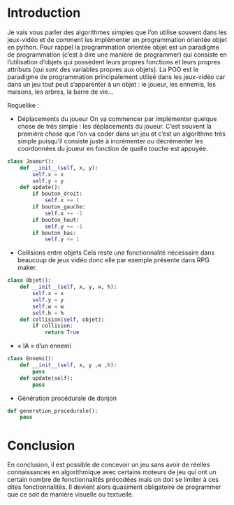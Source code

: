 # Introduction
 Je vais vous parler des algorithmes simples que l’on utilise souvent dans les jeux-vidéo et de comment les implémenter en programmation orientée objet en python. Pour rappel la programmation orientée objet est un paradigme de programmation (c’est à dire une manière de programmer) qui consiste en l’utilisation d’objets qui possèdent leurs propres fonctions et leurs propres attributs (qui sont des variables propres aux objets). La POO est le paradigme de programmation principalement utilisé dans les jeux-vidéo car dans un jeu tout peut s’apparenter à un objet : le joueur, les ennemis, les maisons, les arbres, la barre de vie…   


Roguelike :
- Déplacements du joueur
On va commencer par implémenter quelque chose de très simple : les déplacements du joueur. C’est souvent la première chose que l’on va coder dans un jeu et c’est un algorithme très simple puisqu’il consiste juste à incrémenter ou décrémenter les coordonnées du joueur en fonction de quelle touche est appuyée.
```python
class Joueur():
	def __init__(self, x, y):
		self.x = x
		self.y = y
	def update():
		if bouton_droit:
			self.x += 1
		if bouton_gauche:
			self.x += -1
		if bouton_haut:
			self.y += -1
		if bouton_bas:
			self.y += 1
```
- Collisions entre objets
Cela reste une fonctionnalité nécessaire dans beaucoup de jeux vidéo donc elle par exemple présente dans RPG maker.
```python
class Objet():
	def __init__(self, x, y, w, h):
		self.x = x
		self.y = y
		self.w = w
		self.h = h
	def collision(self, objet):
		if collision:
			return True
```
- « IA » d’un ennemi

```python
class Ennemi():
	def __init__(self, x, y ,w ,h):
		pass
	def update(self):
		pass
```
- Génération procédurale de donjon
```python
def generation_procedurale():
	pass
```

# Conclusion
En conclusion, il est possible de concevoir un jeu sans avoir de réelles connaissances en algorithmique avec certains moteurs de jeu qui ont un certain nombre de fonctionnalités précodées mais on doit se limiter à ces dites fonctionnalités. Il devient alors quasiment obligatoire de programmer que ce soit de manière visuelle ou textuelle.